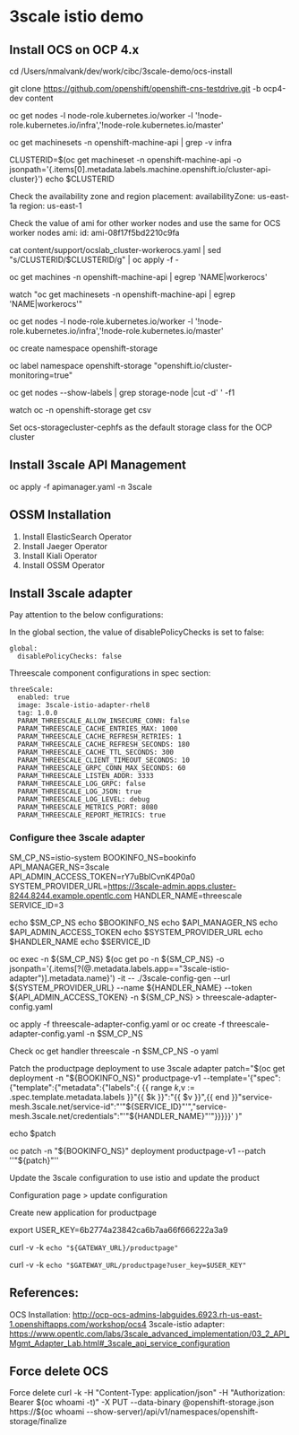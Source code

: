 # 3scale istio demo

## Install OCS on OCP 4.x
cd /Users/nmalvank/dev/work/cibc/3scale-demo/ocs-install

git clone https://github.com/openshift/openshift-cns-testdrive.git -b ocp4-dev content

oc get nodes -l node-role.kubernetes.io/worker -l '!node-role.kubernetes.io/infra','!node-role.kubernetes.io/master'

oc get machinesets -n openshift-machine-api | grep -v infra

CLUSTERID=$(oc get machineset -n openshift-machine-api -o jsonpath='{.items[0].metadata.labels.machine\.openshift\.io/cluster-api-cluster}')
echo $CLUSTERID

Check the availability zone and region
          placement:
            availabilityZone: us-east-1a
            region: us-east-1

Check the value of ami for other worker nodes and use the same for OCS worker nodes
          ami:
            id: ami-08f17f5bd2210c9fa

cat content/support/ocslab_cluster-workerocs.yaml | sed "s/CLUSTERID/$CLUSTERID/g" | oc apply -f -

oc get machines -n openshift-machine-api | egrep 'NAME|workerocs'

watch "oc get machinesets -n openshift-machine-api | egrep 'NAME|workerocs'"

oc get nodes -l node-role.kubernetes.io/worker -l '!node-role.kubernetes.io/infra','!node-role.kubernetes.io/master'

oc create namespace openshift-storage

oc label namespace openshift-storage "openshift.io/cluster-monitoring=true"

oc get nodes --show-labels | grep storage-node |cut -d' ' -f1

watch oc -n openshift-storage get csv

Set ocs-storagecluster-cephfs as the default storage class for the OCP cluster

## Install 3scale API Management

oc apply -f apimanager.yaml -n 3scale

## OSSM Installation

1. Install ElasticSearch Operator
2. Install Jaeger Operator
3. Install Kiali Operator
4. Install OSSM Operator

## Install 3scale adapter

Pay attention to the below configurations:

In the global section, the value of disablePolicyChecks is set to false:

    global:
      disablePolicyChecks: false
Threescale component configurations in spec section:

    threeScale:
      enabled: true
      image: 3scale-istio-adapter-rhel8
      tag: 1.0.0
      PARAM_THREESCALE_ALLOW_INSECURE_CONN: false
      PARAM_THREESCALE_CACHE_ENTRIES_MAX: 1000
      PARAM_THREESCALE_CACHE_REFRESH_RETRIES: 1
      PARAM_THREESCALE_CACHE_REFRESH_SECONDS: 180
      PARAM_THREESCALE_CACHE_TTL_SECONDS: 300
      PARAM_THREESCALE_CLIENT_TIMEOUT_SECONDS: 10
      PARAM_THREESCALE_GRPC_CONN_MAX_SECONDS: 60
      PARAM_THREESCALE_LISTEN_ADDR: 3333
      PARAM_THREESCALE_LOG_GRPC: false
      PARAM_THREESCALE_LOG_JSON: true
      PARAM_THREESCALE_LOG_LEVEL: debug
      PARAM_THREESCALE_METRICS_PORT: 8080
      PARAM_THREESCALE_REPORT_METRICS: true

### Configure thee 3scale adapter

SM_CP_NS=istio-system
BOOKINFO_NS=bookinfo
API_MANAGER_NS=3scale
API_ADMIN_ACCESS_TOKEN=rY7uBblCvnK4P0a0
SYSTEM_PROVIDER_URL=https://3scale-admin.apps.cluster-8244.8244.example.opentlc.com
HANDLER_NAME=threescale
SERVICE_ID=3

echo $SM_CP_NS
echo $BOOKINFO_NS
echo $API_MANAGER_NS
echo $API_ADMIN_ACCESS_TOKEN
echo $SYSTEM_PROVIDER_URL
echo $HANDLER_NAME
echo $SERVICE_ID

oc exec -n ${SM_CP_NS} $(oc get po -n ${SM_CP_NS} -o jsonpath='{.items[?(@.metadata.labels.app=="3scale-istio-adapter")].metadata.name}') -it -- ./3scale-config-gen --url ${SYSTEM_PROVIDER_URL} --name ${HANDLER_NAME} --token ${API_ADMIN_ACCESS_TOKEN} -n ${SM_CP_NS} > threescale-adapter-config.yaml

oc apply -f threescale-adapter-config.yaml
or 
oc create -f threescale-adapter-config.yaml -n $SM_CP_NS

Check
oc get handler threescale -n $SM_CP_NS -o yaml


Patch the productpage deployment to use 3scale adapter
patch="$(oc get deployment -n "${BOOKINFO_NS}" productpage-v1 --template='{"spec":{"template":{"metadata":{"labels":{ {{ range $k,$v := .spec.template.metadata.labels }}"{{ $k }}":"{{ $v }}",{{ end }}"service-mesh.3scale.net/service-id":"'"${SERVICE_ID}"'","service-mesh.3scale.net/credentials":"'"${HANDLER_NAME}"'"}}}}}' )"

echo $patch

oc patch -n "${BOOKINFO_NS}"  deployment productpage-v1 --patch ''"${patch}"''

Update the 3scale configuration to use istio and update the product

Configuration page > update configuration

Create new application for productpage

export USER_KEY=6b2774a23842ca6b7aa66f666222a3a9

curl -v -k `echo "${GATEWAY_URL}/productpage"`

curl -v -k `echo "$GATEWAY_URL/productpage?user_key=$USER_KEY"`


## References: 
OCS Installation: http://ocp-ocs-admins-labguides.6923.rh-us-east-1.openshiftapps.com/workshop/ocs4
3scale-istio adapter: https://www.opentlc.com/labs/3scale_advanced_implementation/03_2_API_Mgmt_Adapter_Lab.html#_3scale_api_service_configuration


## Force delete OCS
Force delete 
curl -k -H "Content-Type: application/json" -H "Authorization: Bearer $(oc whoami -t)" -X PUT --data-binary @openshift-storage.json  https://$(oc whoami --show-server)/api/v1/namespaces/openshift-storage/finalize


